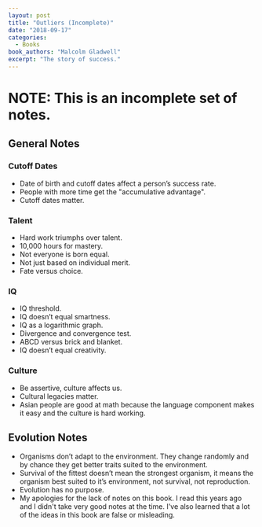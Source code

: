 ```yaml
---
layout: post
title: "Outliers (Incomplete)"
date: "2018-09-17"
categories:
  - Books
book_authors: "Malcolm Gladwell"
excerpt: "The story of success."
---
```


# NOTE: This is an incomplete set of notes.

## General Notes

### Cutoff Dates

- Date of birth and cutoff dates affect a person’s success rate.
- People with more time get the "accumulative advantage".
- Cutoff dates matter.

### Talent

- Hard work triumphs over talent.
- 10,000 hours for mastery.
- Not everyone is born equal.
- Not just based on individual merit.
- Fate versus choice.

### IQ

- IQ threshold.
- IQ doesn’t equal smartness.
- IQ as a logarithmic graph.
- Divergence and convergence test.
- ABCD versus brick and blanket.
- IQ doesn’t equal creativity.

### Culture

- Be assertive, culture affects us.
- Cultural legacies matter.
- Asian people are good at math because the language component makes it easy and the culture is hard working.

## Evolution Notes

- Organisms don’t adapt to the environment. They change randomly and by chance they get better traits suited to the environment.
- Survival of the fittest doesn’t mean the strongest organism, it means the organism best suited to it’s environment, not survival, not reproduction.
- Evolution has no purpose.
- My apologies for the lack of notes on this book. I read this years ago and I didn't take very good notes at the time. I've also learned that a lot of the ideas in this book are false or misleading.
